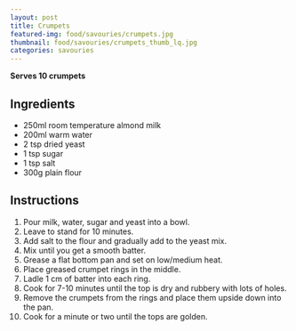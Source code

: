 ```yaml
---
layout: post
title: Crumpets
featured-img: food/savouries/crumpets.jpg
thumbnail: food/savouries/crumpets_thumb_lq.jpg
categories: savouries
---
```


**Serves 10 crumpets**

## Ingredients

- 250ml room temperature almond milk
- 200ml warm water
- 2 tsp dried yeast
- 1 tsp sugar
- 1 tsp salt
- 300g plain flour


## Instructions

1. Pour milk, water, sugar and yeast into a bowl.
1. Leave to stand for 10 minutes.
1. Add salt to the flour and gradually add to the yeast mix.
1. Mix until you get a smooth batter.
1. Grease a flat bottom pan and set on low/medium heat.
1. Place greased crumpet rings in the middle.
1. Ladle 1 cm of batter into each ring.
1. Cook for 7-10 minutes until the top is dry and rubbery with lots of holes.
1. Remove the crumpets from the rings and place them upside down into the pan.
1. Cook for a minute or two until the tops are golden.
